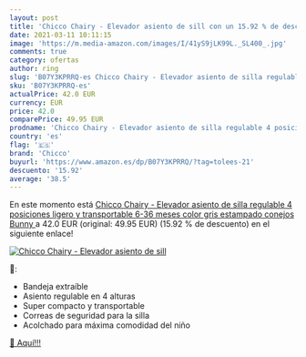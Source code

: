 ```yaml
---
layout: post
title: 'Chicco Chairy - Elevador asiento de sill con un 15.92 % de descuento'
date: 2021-03-11 10:11:15
image: 'https://m.media-amazon.com/images/I/41yS9jLK99L._SL400_.jpg'
comments: true
category: ofertas
author: ring
slug: 'B07Y3KPRRQ-es Chicco Chairy - Elevador asiento de silla regulable 4...'
sku: 'B07Y3KPRRQ-es'
actualPrice: 42.0 EUR
currency: EUR
price: 42.0
comparePrice: 49.95 EUR
prodname: 'Chicco Chairy - Elevador asiento de silla regulable 4 posiciones  ligero y transportable  6-36 meses  color gris estampado conejos  Bunny '
country: 'es'
flag: '🇪🇸'
brand: 'Chicco'
buyurl: 'https://www.amazon.es/dp/B07Y3KPRRQ/?tag=tolees-21'
descuento: '15.92'
average: '38.5'
---
```


En este momento está [Chicco Chairy - Elevador asiento de silla regulable 4 posiciones  ligero y transportable  6-36 meses  color gris estampado conejos  Bunny ](https://www.amazon.es/dp/B07Y3KPRRQ/?tag=tolees-21) a 42.0 EUR (original: 49.95 EUR) (15.92 %  de descuento) en el siguiente enlace!

[![Chicco Chairy - Elevador asiento de sill](https://m.media-amazon.com/images/I/41yS9jLK99L._SL400_.jpg)](https://www.amazon.es/dp/B07Y3KPRRQ/?tag=tolees-21)

🔎:

- Bandeja extraíble
- Asiento regulable en 4 alturas
- Super compacto y transportable
- Correas de seguridad para la silla
- Acolchado para máxima comodidad del niño

[🛒 Aquí!!!](https://www.amazon.es/dp/B07Y3KPRRQ/?tag=tolees-21)
